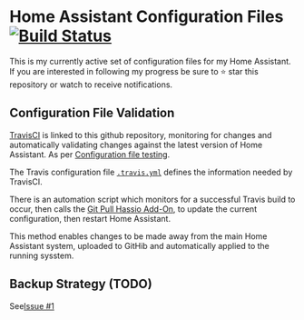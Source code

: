 # Home Assistant Configuration Files [![Build Status](https://travis-ci.org/jonathanadams/Home-Assistant-Configuration.svg?branch=master)](https://travis-ci.org/jonathanadams/Home-Assistant-Configuration)

This is my currently active set of configuration files for my Home Assistant. If you are interested in following my progress be sure to ⭐️ star this repository or watch to receive notifications.

## Configuration File Validation

[TravisCI](https://travis-ci.org/jonathanadams/Home-Assistant-Configuration) is linked to this github repository, monitoring for changes and automatically validating changes against the latest version of Home Assistant. As per [Configuration file testing](https://www.home-assistant.io/docs/ecosystem/backup/backup_github/#step-7-configuration-file-testing).

The Travis configuration file [`.travis.yml`](.travis.yml) defines the information needed by TravisCI.

There is an automation script which monitors for a successful Travis build to occur, then calls the [Git Pull Hassio Add-On](https://www.home-assistant.io/addons/git_pull/), to update the current configuration, then restart Home Assistant. 

This method enables changes to be made away from the main Home Assistant system, uploaded to GitHib and automatically applied to the running sysstem.

## Backup Strategy (TODO)
See[Issue #1](https://github.com/jonathanadams/Home-Assistant-Configuration/issues/1)

